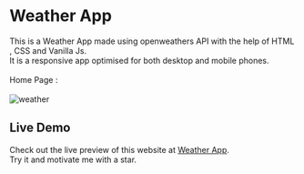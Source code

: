 # Weather App
This is a Weather App made using openweathers API with the help of HTML , CSS and Vanilla Js.
<br>
It is a responsive app optimised for both desktop and mobile phones.
<br> <br>
Home Page : 
<br> <br>
![weather](https://github.com/mobasshirCode/weather-app/assets/145370122/3e9def92-dd2b-409a-85db-9358aa267ebc)
<br>
## Live Demo
Check out the live preview of this website at [Weather App](https://mr-weathers.netlify.app).
<br>
Try it and motivate me with a star.